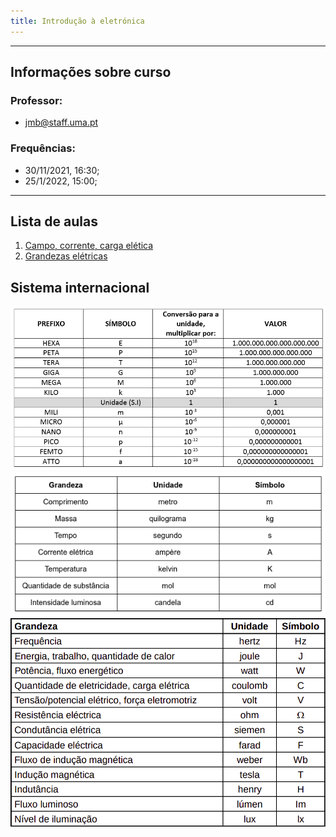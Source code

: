 ```yaml
---
title: Introdução à eletrónica
---
```

---

## Informações sobre curso
### Professor:
+ jmb@staff.uma.pt


### Frequências:
- 30/11/2021, 16:30;
- 25/1/2022, 15:00;

---

## Lista de aulas

1. [Campo, corrente, carga elética](aula1)
1. [Grandezas elétricas](aula2)

## Sistema internacional
![Alt text](prefixos.png)
![Alt text](SI.png)
![Alt text](uni_si.png)


